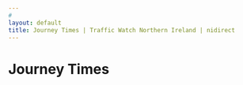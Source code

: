 ```yaml
---
# 
layout: default
title: Journey Times | Traffic Watch Northern Ireland | nidirect
---
```


# Journey Times